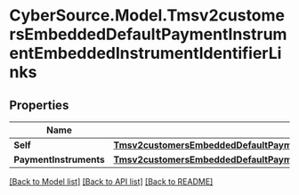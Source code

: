 # CyberSource.Model.Tmsv2customersEmbeddedDefaultPaymentInstrumentEmbeddedInstrumentIdentifierLinks
## Properties

Name | Type | Description | Notes
------------ | ------------- | ------------- | -------------
**Self** | [**Tmsv2customersEmbeddedDefaultPaymentInstrumentEmbeddedInstrumentIdentifierLinksSelf**](Tmsv2customersEmbeddedDefaultPaymentInstrumentEmbeddedInstrumentIdentifierLinksSelf.md) |  | [optional] 
**PaymentInstruments** | [**Tmsv2customersEmbeddedDefaultPaymentInstrumentEmbeddedInstrumentIdentifierLinksPaymentInstruments**](Tmsv2customersEmbeddedDefaultPaymentInstrumentEmbeddedInstrumentIdentifierLinksPaymentInstruments.md) |  | [optional] 

[[Back to Model list]](../README.md#documentation-for-models) [[Back to API list]](../README.md#documentation-for-api-endpoints) [[Back to README]](../README.md)


